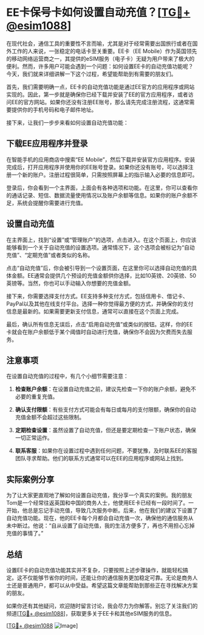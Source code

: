 # EE卡保号卡如何设置自动充值？[[TG💪+ @esim1088](https://t.me/s/esim1088)]

在现代社会，通信工具的重要性不言而喻，尤其是对于经常需要出国旅行或者在国外工作的人来说，一张稳定的电话卡至关重要。EE卡（EE Mobile）作为英国领先的移动网络运营商之一，其提供的eSIM服务（电子卡）无疑为用户带来了极大的便利。然而，许多用户可能会遇到一个问题：如何设置EE卡的自动充值功能呢？今天，我们就来详细讲解一下这个过程，希望能帮助到有需要的朋友们。

首先，我们需要明确一点，EE卡的自动充值功能是通过EE官方的应用程序或网站实现的。因此，第一步就是确保你已经下载并安装了EE的官方应用程序，或者访问EE的官方网站。如果你还没有注册EE账号，那么请先完成注册流程，这通常需要提供你的手机号码和电子邮件地址。

接下来，让我们一步步来看如何设置自动充值功能：

## 下载EE应用程序并登录

在智能手机的应用商店中搜索“EE Mobile”，然后下载并安装官方应用程序。安装完成后，打开应用程序并使用你的EE账号登录。如果你还没有账号，可以选择注册一个新的账户。注册过程很简单，只需按照屏幕上的指示输入必要的信息即可。

登录后，你会看到一个主界面，上面会有各种选项和功能。在这里，你可以查看你的通话记录、短信、数据流量使用情况以及账户余额等信息。如果你的账户余额不足，系统会提醒你需要进行充值。

## 设置自动充值

在主界面上，找到“设置”或“管理账户”的选项，点击进入。在这个页面上，你应该能够看到一个关于自动充值的设置选项。通常情况下，这个选项会被标记为“自动充值”、“定期充值”或者类似的名称。

点击“自动充值”后，你会被引导到一个设置页面，在这里你可以选择自动充值的具体金额。EE通常会提供几个预设的充值金额供你选择，比如10英镑、20英镑、50英镑等。当然，你也可以手动输入你想要的充值金额。

接下来，你需要选择支付方式。EE支持多种支付方式，包括信用卡、借记卡、PayPal以及其他在线支付平台。选择一种你觉得最方便的方式，并确保你的支付信息是最新的。如果需要更新支付信息，通常可以直接在这个页面上完成。

最后，确认所有信息无误后，点击“启用自动充值”或类似的按钮。这样，你的EE卡就会在账户余额低于某个阈值时自动进行充值，确保你不会因为欠费而失去服务。

## 注意事项

在设置自动充值的过程中，有几个小细节需要注意：

1. **检查账户余额**：在设置自动充值之前，建议先检查一下你的账户余额，避免不必要的重复充值。
   
2. **确认支付限额**：有些支付方式可能会有每日或每月的支付限额，确保你的自动充值金额不会超过这些限制。

3. **定期检查设置**：虽然设置了自动充值，但还是要定期检查一下账户状态，确保一切正常运作。

4. **联系客服**：如果你在设置过程中遇到任何问题，不要犹豫，及时联系EE的客服团队寻求帮助。他们的联系方式通常可以在EE的应用程序或网站上找到。

## 实际案例分享

为了让大家更直观地了解如何设置自动充值，我分享一个真实的案例。我的朋友Tom是一个经常往返英国和中国的商务人士，他使用EE卡已经有一段时间了。一开始，他总是忘记手动充值，导致几次服务中断。后来，他在我们的建议下设置了自动充值功能。现在，他的EE卡每个月都会自动充值一次，确保他的通信服务从未中断过。他说：“自从设置了自动充值，我的生活方便多了，再也不用担心忘掉充值的事情了。”

## 总结

设置EE卡的自动充值功能其实并不复杂，只要按照上述步骤操作，就能轻松搞定。这不仅能够节省你的时间，还能让你的通信服务更加稳定可靠。无论是商务人士还是普通用户，都可以从中受益。希望这篇文章能帮助到那些正在寻找解决方案的朋友。

如果你还有其他疑问，欢迎随时留言讨论，我会尽力为你解答。别忘了关注我们的频道[[TG💪+ @esim1088](https://t.me/s/esim1088)]，获取更多关于EE卡和其他eSIM服务的信息。

[[TG💪+ @esim1088](https://t.me/s/esim1088) ![Image](https://i.postimg.cc/4NQfJmqS/Snipaste-2025-05-13-00-14-12.png)]